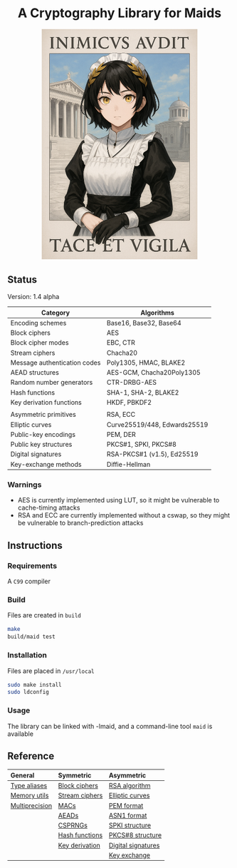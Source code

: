 <div align="center">
    <h1>A Cryptography Library for Maids</h1>
    <img src="poster.png" width="350">
</div>

## Status
Version: 1.4 alpha

| Category                     | Algorithms                   |
| -----------------------------|------------------------------|
| Encoding schemes             | Base16, Base32, Base64       |
| Block ciphers                | AES                          |
| Block cipher modes           | EBC, CTR                     |
| Stream ciphers               | Chacha20                     |
| Message authentication codes | Poly1305, HMAC, BLAKE2       |
| AEAD structures              | AES-GCM, Chacha20Poly1305    |
| Random number generators     | CTR-DRBG-AES                 |
| Hash functions               | SHA-1, SHA-2, BLAKE2         |
| Key derivation functions     | HKDF, PBKDF2                 |
|                              |                              |
| Asymmetric primitives        | RSA, ECC                     |
| Elliptic curves              | Curve25519/448, Edwards25519 |
| Public-key encodings         | PEM, DER                     |
| Public key structures        | PKCS#1, SPKI, PKCS#8         |
| Digital signatures           | RSA-PKCS#1 (v1.5), Ed25519   |
| Key-exchange methods         | Diffie-Hellman               |

### Warnings
- AES is currently implemented using LUT, so it might be
vulnerable to cache-timing attacks
- RSA and ECC are currently implemented without a cswap, so they might be
vulnerable to branch-prediction attacks

## Instructions
### Requirements
A `C99` compiler

### Build
Files are created in `build`
```sh
make
build/maid test
```

### Installation
Files are placed in `/usr/local`
```sh
sudo make install
sudo ldconfig
```

### Usage
The library can be linked with -lmaid, and a command-line tool `maid` is
available

## Reference
| General                             | Symmetric                           | Asymmetric                          |
|:------------------------------------|:------------------------------------|:------------------------------------|
| [Type aliases](docs/types.md)       | [Block ciphers](docs/block.md)      | [RSA algorithm](docs/rsa.md)        |
| [Memory utils](docs/mem.md)         | [Stream ciphers](docs/stream.md)    | [Elliptic curves](docs/ecc.md)      |
| [Multiprecision](docs/mp.md)        | [MACs](docs/mac.md)                 | [PEM format](docs/pem.md)           |
|                                     | [AEADs](docs/aead.md)               | [ASN1 format](docs/asn1.md)         |
|                                     | [CSPRNGs](docs/rng.md)              | [SPKI structure](docs/spki.md)      |
|                                     | [Hash functions](docs/hash.md)      | [PKCS#8 structure](docs/pkcs8.md)   |
|                                     | [Key derivation](docs/kdf.md)       | [Digital signatures](docs/sign.md)  |
|                                     |                                     | [Key exchange](docs/kex.md)         |
